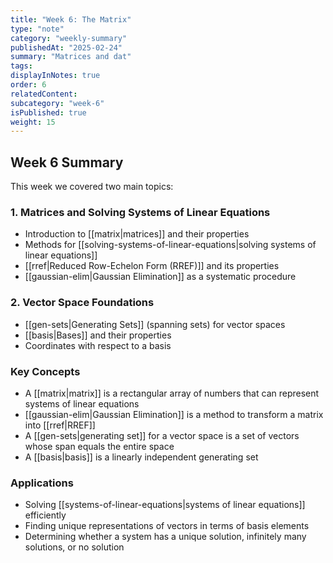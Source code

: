 ```yaml
---
title: "Week 6: The Matrix"
type: "note"
category: "weekly-summary"
publishedAt: "2025-02-24"
summary: "Matrices and dat"
tags: 
displayInNotes: true
order: 6
relatedContent:
subcategory: "week-6"
isPublished: true
weight: 15
---
```

## Week 6 Summary

This week we covered two main topics:

### 1. Matrices and Solving Systems of Linear Equations

- Introduction to [[matrix|matrices]] and their properties
- Methods for [[solving-systems-of-linear-equations|solving systems of linear equations]]
- [[rref|Reduced Row-Echelon Form (RREF)]] and its properties
- [[gaussian-elim|Gaussian Elimination]] as a systematic procedure

### 2. Vector Space Foundations

- [[gen-sets|Generating Sets]] (spanning sets) for vector spaces
- [[basis|Bases]] and their properties
- Coordinates with respect to a basis

### Key Concepts

- A [[matrix|matrix]] is a rectangular array of numbers that can represent systems of linear equations
- [[gaussian-elim|Gaussian Elimination]] is a method to transform a matrix into [[rref|RREF]]
- A [[gen-sets|generating set]] for a vector space is a set of vectors whose span equals the entire space
- A [[basis|basis]] is a linearly independent generating set

### Applications

- Solving [[systems-of-linear-equations|systems of linear equations]] efficiently
- Finding unique representations of vectors in terms of basis elements
- Determining whether a system has a unique solution, infinitely many solutions, or no solution